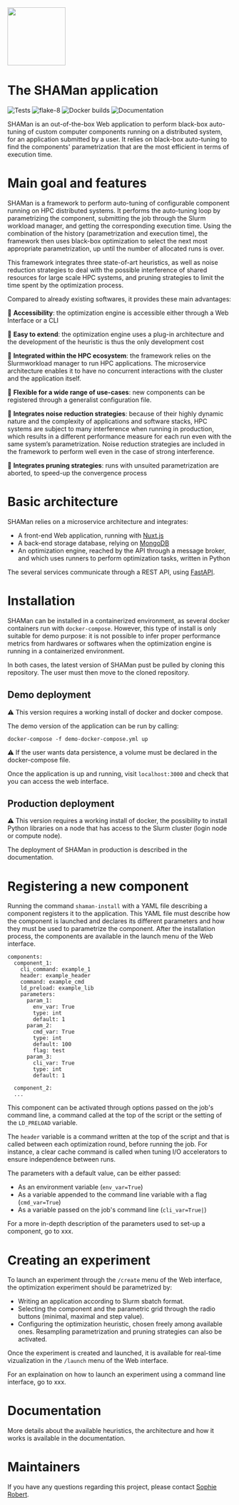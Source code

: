<img src="https://github.com/SphRbtHyk/shaman_project/blob/next/frontend/assets/little_shaman.png" width="130">

# The SHAMan application

![Tests](https://github.com/SphRbtHyk/shaman_project/workflows/Unittests/badge.svg)
![flake-8](https://github.com/SphRbtHyk/shaman_project/workflows/Flake8/badge.svg)
![Docker builds](https://github.com/SphRbtHyk/shaman_project/workflows/Docker%20builds/badge.svg)
![Documentation](https://github.com/SphRbtHyk/shaman_project/workflows/Documentation/badge.svg)

SHAMan is an out-of-the-box Web application to perform black-box auto-tuning of custom computer components running on a distributed system, for an application submitted by a user. It relies on black-box auto-tuning to find the components' parametrization that are the most efficient in terms of execution time.

# Main goal and features

SHAMan is a framework to perform auto-tuning of configurable component running on HPC distributed systems. It performs the auto-tuning loop by parametrizing the component, submitting the job through the Slurm workload manager, and getting the corresponding execution time. Using the combination of the history (parametrization and execution time), the framework then uses black-box optimization to select the next most appropriate parametrization, up until the number of allocated runs is over.

This framework integrates three state-of-art heuristics, as well as noise reduction strategies to deal with the possible interference of shared resources for large scale HPC systems, and pruning strategies to limit the time spent by the optimization process.

Compared to already existing softwares, it provides these main advantages:

:rocket: **Accessibility**: the optimization engine is accessible either through a Web Interface or a CLI

:rocket: **Easy to extend**: the optimization engine uses a plug-in architecture and the development of the heuristic is thus the only development cost

:rocket: **Integrated within the HPC ecosystem**: the framework relies on the Slurmworkload manager to run HPC applications. The microservice architecture enables it to have no concurrent interactions with the cluster and the application itself.

:rocket: **Flexible for a wide range of use-cases**: new components can be registered through a generalist configuration file.

:rocket: **Integrates noise reduction strategies**: because of their highly dynamic nature and the complexity of applications and software stacks, HPC systems are subject to many interference when running in production, which results in a different performance measure for each run even with the same system’s parametrization. Noise reduction strategies are included in the framework to perform well even in the case of strong interference.

:rocket: **Integrates pruning strategies**: runs with unsuited parametrization are aborted, to speed-up the convergence process

# Basic architecture

SHAMan relies on a microservice architecture and integrates:

- A front-end Web application, running with [Nuxt.js](https://github.com/nuxt/nuxt.js)
- A back-end storage database, relying on [MongoDB](www.mongodb.com/)
- An optimization engine, reached by the API through a message broker, and which uses runners to perform optimization tasks, written in Python

The several services communicate through a REST API, using [FastAPI](https://github.com/tiangolo/fastapi).

# Installation

SHAMan can be installed in a containerized environment, as several docker containers run with `docker-compose`. However, this type of install is only suitable for demo purpose: it is not possible to infer proper performance metrics from hardwares or softwares when the optimization engine is running in a containerized environment. 

In both cases, the latest version of SHAMan pust be pulled by cloning this repository. The user must then move to the cloned repository.

## Demo deployment

:warning: This version requires a working install of docker and docker compose.

The demo version of the application can be run by calling:

```
docker-compose -f demo-docker-compose.yml up
```

:warning: If the user wants data persistence, a volume must be declared in the docker-compose file.

Once the application is up and running, visit `localhost:3000` and check that you can access the web interface.

## Production deployment

:warning: This version requires a working install of docker, the possibility to install Python libraries on a node that has access to the Slurm cluster (login node or compute node).

The deployment of SHAMan in production is described in the documentation.

# Registering a new component

Running the command `shaman-install` with a YAML file describing a component registers it to the application. This YAML file must describe how the component is launched and declares its different parameters and how they must be used to parametrize the component. After the installation process, the components are available in the launch menu of the Web interface.

```
components:
  component_1:
    cli_command: example_1
    header: example_header
    command: example_cmd
    ld_preload: example_lib
    parameters:
      param_1:
        env_var: True
        type: int
        default: 1
      param_2:
        cmd_var: True
        type: int
        default: 100
        flag: test
      param_3:
        cli_var: True
        type: int
        default: 1

  component_2:
  ...
```

This component can be activated through options passed on the job's command line, a command called at the top of the script or the setting of the `LD_PRELOAD` variable.

The `header` variable is a command written at the top of the script and that is called between each optimization round, before running the job. For instance, a clear cache command is called when tuning I/O accelerators to ensure independence between runs.

The parameters with a default value, can be either passed:

- As an environment variable (`env_var=True`)
- As a variable appended to the command line variable with a flag (`cmd_var=True`)
- As a variable passed on the job's command line (`cli_var=True|`)

For a more in-depth description of the parameters used to set-up a component, go to xxx.

# Creating an experiment

To launch an experiment through the `/create` menu of the Web interface, the optimization experiment should be parametrized by:

- Writing an application according to Slurm sbatch format.
- Selecting the component and the parametric grid through the radio buttons (minimal, maximal and step value).
- Configuring the optimization heuristic, chosen freely among available ones. Resampling parametrization and pruning strategies can also be activated.

Once the experiment is created and launched, it is available for real-time vizualization in the `/launch` menu of the Web interface.

For an explaination on how to launch an experiment using a command line interface, go to xxx.

# Documentation

More details about the available heuristics, the architecture and how it works is available in the documentation.

# Maintainers

If you have any questions regarding this project, please contact [Sophie Robert](mailto:sophie.robert@atos.net).
